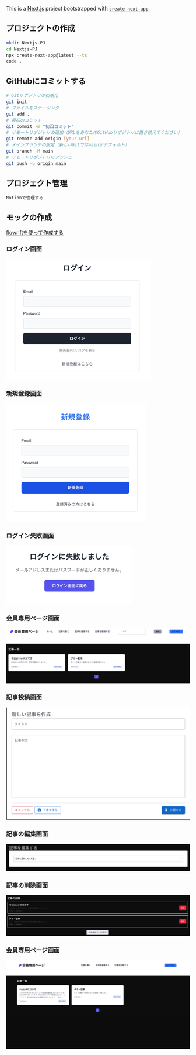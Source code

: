 This is a [Next.js](https://nextjs.org) project bootstrapped with [`create-next-app`](https://nextjs.org/docs/app/api-reference/cli/create-next-app).

## プロジェクトの作成
```bash
mkdir Nextjs-PJ
cd Nextjs-PJ
npx create-next-app@latest --ts
code .
```

## GitHubにコミットする

```bash
# Gitリポジトリの初期化
git init
# ファイルをステージング
git add .
# 最初のコミット
git commit -m "初回コミット"
# リモートリポジトリの追加（URLをあなたのGitHubリポジトリに置き換えてください）
git remote add origin [your-url]
# メインブランチの設定（新しいGitではmainがデフォルト）
git branch -M main
# リモートリポジトリにプッシュ
git push -u origin main
```

## プロジェクト管理
```
Notionで管理する
```

## モックの作成
[flowriftを使って作成する](https://flowrift.com/c/banner)

### ログイン画面
![ログイン画面](./img/スクリーンショット%202025-05-14%2014.31.06.png)


### 新規登録画面

![新規登録画面](./img/スクリーンショット%202025-05-14%2014.30.14.png)

### ログイン失敗画面

![ログイン失敗画面](./img/スクリーンショット%202025-05-14%2014.33.05.png)


### 会員専用ページ画面

![会員専用ページ](./img/スクリーンショット%202025-05-14%2014.34.24.png)

### 記事投稿画面

![記事投稿](./img/スクリーンショット%202025-05-14%2014.36.11.png)

### 記事の編集画面

![記事の編集](./img/スクリーンショット%202025-05-14%2014.37.16.png)

### 記事の削除画面

![記事の削除](./img/スクリーンショット%202025-05-14%2014.38.19.png)

### 会員専用ページ画面

![会員専用ページ](./img/スクリーンショット%202025-05-23%2015.53.23.png)
